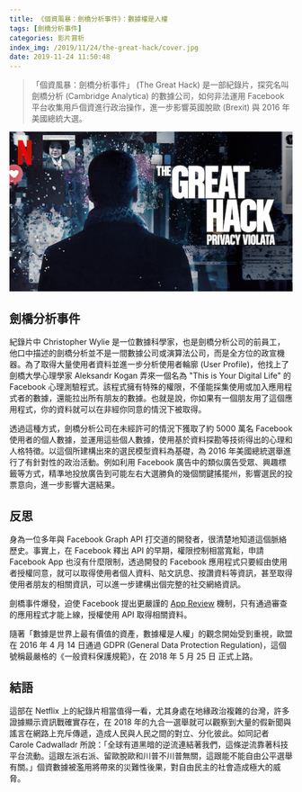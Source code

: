 ```yaml
---
title: 《個資風暴：劍橋分析事件》：數據權是人權
tags: [劍橋分析事件]
categories: 影片賞析
index_img: /2019/11/24/the-great-hack/cover.jpg
date: 2019-11-24 11:50:48
---
```


> 「個資風暴：劍橋分析事件」 (The Great Hack) 是一部紀錄片，探究名叫劍橋分析 (Cambridge Analytica) 的數據公司，如何非法運用 Facebook 平台收集用戶個資進行政治操作，進一步影響英國脫歐 (Brexit) 與 2016 年美國總統大選。

<!-- more -->

![](/2019/11/24/the-great-hack/cover.jpg)

## 劍橋分析事件

紀錄片中 Christopher Wylie 是一位數據科學家，也是劍橋分析公司的前員工，他口中描述的劍橋分析並不是一間數據公司或演算法公司，而是全方位的政宣機器。為了取得大量使用者資料並進一步分析使用者輪廓 (User Profile)，他找上了劍橋大學心理學家 Aleksandr Kogan 弄來一個名為 "This is Your Digital Life" 的 Facebook 心理測驗程式。該程式擁有特殊的權限，不僅能採集使用或加入應用程式者的數據，還能拉出所有朋友的數據。也就是說，你如果有一個朋友用了這個應用程式，你的資料就可以在非經你同意的情況下被取得。

透過這種方式，劍橋分析公司在未經許可的情況下獲取了約 5000 萬名 Facebook 使用者的個人數據，並運用這些個人數據，使用基於資料探勘等技術得出的心理和人格特徵。以這個所建構出來的選民模型資料為基礎，為 2016 年美國總統選舉進行了有針對性的政治活動。例如利用 Facebook 廣告中的類似廣告受眾、興趣標籤等方式，精準地投放廣告到可能左右大選勝負的幾個關鍵搖擺州，影響選民的投票意向，進一步影響大選結果。

## 反思

身為一位多年與 Facebook Graph API 打交道的開發者，很清楚地知道這個脈絡歷史。事實上，在 Facebook 釋出 API 的早期，權限控制相當寬鬆，申請 Facebook App 也沒有什麼限制，透過開發的 Facebook 應用程式只要經由使用者授權同意，就可以取得使用者個人資料、貼文訊息、按讚資料等資訊，甚至取得使用者朋友的相關資訊，可以進一步建構出個完整的社交網絡資訊。

劍橋事件爆發，迫使 Facebook 提出更嚴謹的 [App Review](https://developers.facebook.com/docs/apps/review/) 機制，只有通過審查的應用程式才能上線，授權使用 API 取得相關資料。

隨著「數據是世界上最有價值的資產，數據權是人權」的觀念開始受到重視，歐盟在 2016 年 4 月 14 日通過 GDPR (General Data Protection Regulation)，這個號稱最嚴格的《一般資料保護規範》，在 2018 年 5 月 25 日 正式上路。

## 結語

這部在 Netflix 上的紀錄片相當值得一看，尤其身處在地緣政治複雜的台灣，許多證據顯示資訊戰確實存在，在 2018 年的九合一選舉就可以觀察到大量的假新聞與謠言在網路上充斥傳遞，造成人民與人民之間的對立、分化彼此。如同記者 Carole Cadwalladr 所說：「全球有道黑暗的逆流連結著我們，這條逆流靠著科技平台流動。這跟左派右派、留歐脫歐和川普不川普無關，這跟能不能自由公平選舉有關。」個資數據被濫用將帶來的災難性後果，對自由民主的社會造成極大的威脅。
